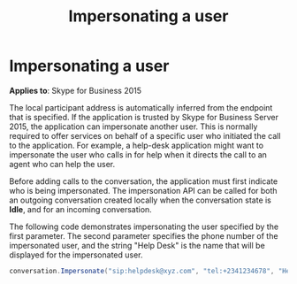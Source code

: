 ﻿---
title: Impersonating a user
TOCTitle: Impersonating a user
ms:assetid: 5b22dec3-ac5a-4774-95ad-e59c6e66bd50
ms:mtpsurl: https://msdn.microsoft.com/en-us/library/Dn465984(v=office.16)
ms:contentKeyID: 65239922
ms.date: 07/27/2015
mtps_version: v=office.16
dev_langs:
- csharp
---

# Impersonating a user


**Applies to**: Skype for Business 2015

The local participant address is automatically inferred from the endpoint that is specified. If the application is trusted by Skype for Business Server 2015, the application can impersonate another user. This is normally required to offer services on behalf of a specific user who initiated the call to the application. For example, a help-desk application might want to impersonate the user who calls in for help when it directs the call to an agent who can help the user.

Before adding calls to the conversation, the application must first indicate who is being impersonated. The impersonation API can be called for both an outgoing conversation created locally when the conversation state is **Idle**, and for an incoming conversation.

The following code demonstrates impersonating the user specified by the first parameter. The second parameter specifies the phone number of the impersonated user, and the string "Help Desk" is the name that will be displayed for the impersonated user.

``` csharp
conversation.Impersonate("sip:helpdesk@xyz.com", "tel:+2341234678", "Help Desk"); 
```

